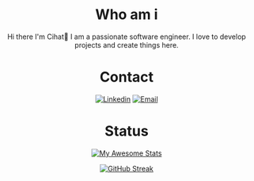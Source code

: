 <div align="center">
<h1>Who am i</h1>
Hi there I'm Cihat👋
I am a passionate software engineer. I love to develop projects and create things here.
<br>
<h1>Contact</h1>
<a href="https://www.linkedin.com/in/cihat-%C5%9Fenel-a9231b6b/"><img title="Linkedin" src="https://img.shields.io/badge/-Linkedin-c14438?style=flat-square&logo=Linkedin&logoColor=white&link=https://www.linkedin.com/in/cihat-%C5%9Fenel-a9231b6b/"></a>
<a href="mailto:cihatsenell@gmail.com">
<img title="Email" 
src="https://img.shields.io/badge/-cihatsenell@gmail.com-c14438?style=flat-square&logo=Gmail&logoColor=white&link=mailto:cihatsenell@gmail.com">
</a>
<h1>Status</h1>
 <div align="center">

<!-- [![Top Langs](https://github-readme-stats.vercel.app/api/top-langs/?username=cihatsnl34&layout=compact&theme=vision-friendly-dark)](https://github.com/anuraghazra/github-readme-stats) -->

[![My Awesome Stats](https://awesome-github-stats.azurewebsites.net/user-stats/cihatsnl34?cardType=level&theme=dark&preferLogin=true&Background=000000)](https://git.io/awesome-stats-card)

[![GitHub Streak](http://github-readme-streak-stats.herokuapp.com?user=cihatsnl34&theme=dark&background=000000)](https://git.io/streak-stats)

</div>

